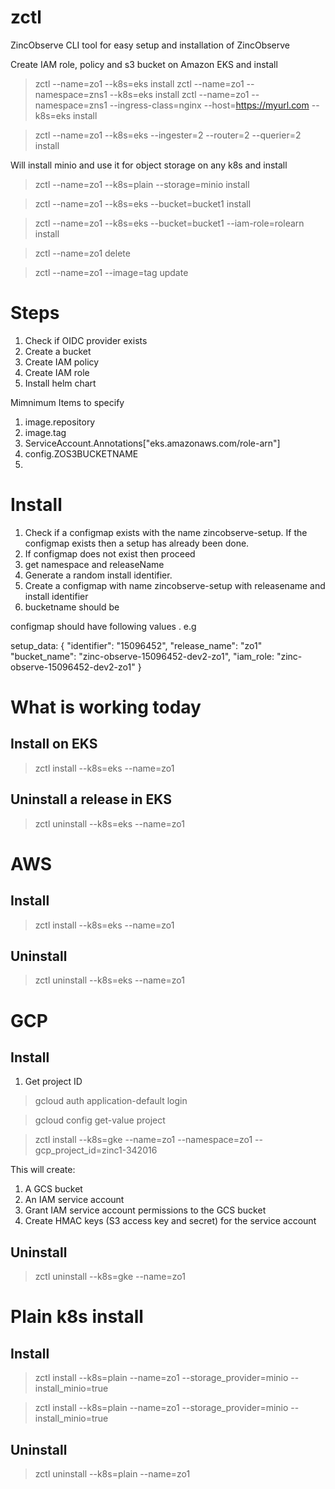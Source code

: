 # zctl

ZincObserve CLI tool for easy setup and installation of ZincObserve

Create IAM role, policy and s3 bucket on Amazon EKS and install

> zctl --name=zo1 --k8s=eks install
> zctl --name=zo1 --namespace=zns1 --k8s=eks install
> zctl --name=zo1 --namespace=zns1 --ingress-class=nginx --host=https://myurl.com --k8s=eks install

> zctl --name=zo1 --k8s=eks --ingester=2 --router=2 --querier=2 install

Will install minio and use it for object storage on any k8s and install

> zctl --name=zo1 --k8s=plain --storage=minio install

> zctl --name=zo1 --k8s=eks --bucket=bucket1 install

> zctl --name=zo1 --k8s=eks --bucket=bucket1 --iam-role=rolearn install

> zctl --name=zo1 delete

> zctl --name=zo1 --image=tag update

# Steps

1. Check if OIDC provider exists
1. Create a bucket
1. Create IAM policy
1. Create IAM role
1. Install helm chart

Mimnimum Items to specify

1. image.repository
1. image.tag
1. ServiceAccount.Annotations["eks.amazonaws.com/role-arn"]
1. config.ZOS3BUCKETNAME
1.

# Install

1. Check if a configmap exists with the name zincobserve-setup. If the configmap exists then a setup has already been done.
1. If configmap does not exist then proceed
1. get namespace and releaseName
1. Generate a random install identifier.
1. Create a configmap with name zincobserve-setup with releasename and install identifier
1. bucketname should be

configmap should have following values . e.g

setup_data: {
"identifier": "15096452",
"release_name": "zo1"
"bucket_name": "zinc-observe-15096452-dev2-zo1",
"iam_role: "zinc-observe-15096452-dev2-zo1"
}

# What is working today

## Install on EKS

> zctl install --k8s=eks --name=zo1

## Uninstall a release in EKS

> zctl uninstall --k8s=eks --name=zo1

# AWS

## Install

> zctl install --k8s=eks --name=zo1

## Uninstall

> zctl uninstall --k8s=eks --name=zo1

# GCP

## Install

1. Get project ID

> gcloud auth application-default login

> gcloud config get-value project

> zctl install --k8s=gke --name=zo1 --namespace=zo1 --gcp_project_id=zinc1-342016

This will create:

1. A GCS bucket
1. An IAM service account
1. Grant IAM service account permissions to the GCS bucket
1. Create HMAC keys (S3 access key and secret) for the service account

## Uninstall

> zctl uninstall --k8s=gke --name=zo1

# Plain k8s install

## Install
> zctl install --k8s=plain --name=zo1 --storage_provider=minio --install_minio=true

> zctl install --k8s=plain --name=zo1 --storage_provider=minio --install_minio=true


## Uninstall

> zctl uninstall --k8s=plain --name=zo1

